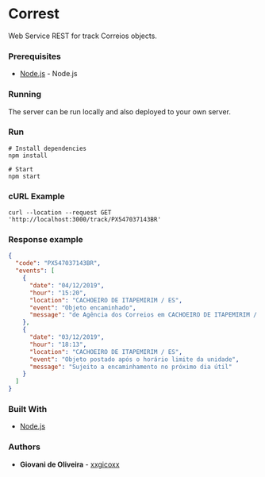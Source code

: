 # Correst
Web Service REST for track Correios objects.

### Prerequisites
* [Node.js](https://nodejs.org/en/) - Node.js

### Running
The server can be run locally and also deployed to your own server.

### Run
````
# Install dependencies
npm install

# Start
npm start
````

### cURL Example
````
curl --location --request GET 'http://localhost:3000/track/PX547037143BR'
````

### Response example
```json
{
  "code": "PX547037143BR",
  "events": [
    {
      "date": "04/12/2019",
      "hour": "15:20",
      "location": "CACHOEIRO DE ITAPEMIRIM / ES",
      "event": "Objeto encaminhado",
      "message": "de Agência dos Correios em CACHOEIRO DE ITAPEMIRIM / ES para Unidade de Tratamento em CAJAMAR / SP"
    },
    {
      "date": "03/12/2019",
      "hour": "18:13",
      "location": "CACHOEIRO DE ITAPEMIRIM / ES",
      "event": "Objeto postado após o horário limite da unidade",
      "message": "Sujeito a encaminhamento no próximo dia útil"
    }
  ]
}
```

### Built With
* [Node.js](https://nodejs.org/en/)

### Authors
* **Giovani de Oliveira** - [xxgicoxx](https://github.com/xxgicoxx)